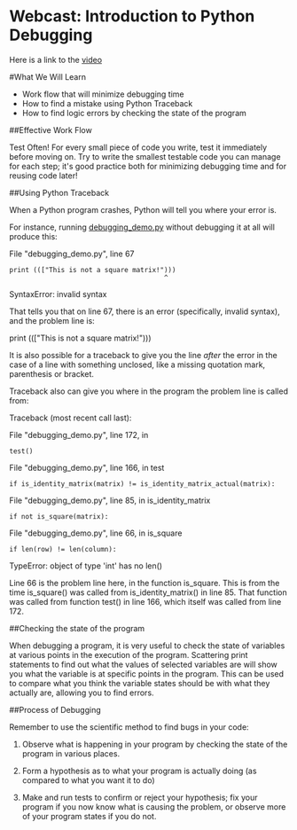 Webcast: Introduction to Python Debugging
==========================================

Here is a link to the [video][OH]

#What We Will Learn

  - Work flow that will minimize debugging time
  - How to find a mistake using Python Traceback
  - How to find logic errors by checking the state of the program

##Effective Work Flow

Test Often!  For every small piece of code you write, test it immediately before moving on.  Try to write the smallest testable code you can manage for each step; it's good practice both for minimizing debugging time and for reusing code later!

##Using Python Traceback

When a Python program crashes, Python will tell you where your error is.  

For instance, running [debugging_demo.py]() without debugging it at all will produce this:

File "debugging_demo.py", line 67

    print ((["This is not a square matrix!")))
                                           ^
SyntaxError: invalid syntax

That tells you that on line 67, there is an error (specifically, invalid syntax), and the problem line is:

print ((["This is not a square matrix!")))

It is also possible for a traceback to give you the line *after* the error in the case of a line with something unclosed, like a missing quotation mark, parenthesis or bracket.  

Traceback also can give you where in the program the problem line is called from:

Traceback (most recent call last):

  File "debugging_demo.py", line 172, in <module>
  
    test()
    
  File "debugging_demo.py", line 166, in test
  
    if is_identity_matrix(matrix) != is_identity_matrix_actual(matrix):
    
  File "debugging_demo.py", line 85, in is_identity_matrix
  
    if not is_square(matrix):
    
  File "debugging_demo.py", line 66, in is_square
  
    if len(row) != len(column):
    
TypeError: object of type 'int' has no len()


Line 66 is the problem line here, in the function is_square.  This is from the time is_square() was called from is_identity_matrix() in line 85.  That function was called from function test() in line 166, which itself was called from line 172.  

##Checking the state of the program

When debugging a program, it is very useful to check the state of variables at various points in the execution of the program.  Scattering print statements to find out what the values of selected variables are will show you what the variable is at specific points in the program.  This can be used to compare what you think the variable states should be with what they actually are, allowing you to find errors.

##Process of Debugging

Remember to use the scientific method to find bugs in your code:

1.  Observe what is happening in your program by checking the state of the program in various places.

2.  Form a hypothesis as to what your program is actually doing (as compared to what you want it to do)

3.  Make and run tests to confirm or reject your hypothesis; fix your program if you now know what is causing the problem, or observe more of your program states if you do not.

[OH]: https://plus.google.com/u/0/events/centl78lqajmhq2erne9isecr74

